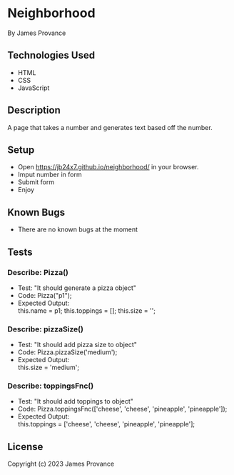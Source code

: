 # Neighborhood

By James Provance

## Technologies Used
* HTML
* CSS
* JavaScript

## Description
A page that takes a number and generates text based off the number.

## Setup
* Open https://jb24x7.github.io/neighborhood/ in your browser.
* Imput number in form
* Submit form
* Enjoy

## Known Bugs
* There are no known bugs at the moment

## Tests
### Describe: Pizza()
* Test: "It should generate a pizza object"
* Code: Pizza("p1");
* Expected Output:  
this.name = p1;
this.toppings = [];
this.size = '';

### Describe: pizzaSize()
* Test: "It should add pizza size to object"
* Code: Pizza.pizzaSize('medium');
* Expected Output:  
this.size = 'medium';

### Describe: toppingsFnc()
* Test: "It should add toppings to object"
* Code: Pizza.toppingsFnc(['cheese', 'cheese', 'pineapple', 'pineapple']);
* Expected Output:  
this.toppings = ['cheese', 'cheese', 'pineapple', 'pineapple'];

## License

Copyright (c) 2023 James Provance